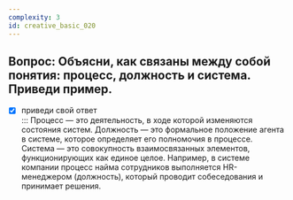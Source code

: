 ```yaml
---
complexity: 3
id: creative_basic_020
---
```

## Вопрос: Объясни, как связаны между собой понятия: процесс, должность и система. Приведи пример.

- [x] приведи свой ответ  
  ::: Процесс — это деятельность, в ходе которой изменяются состояния систем. Должность — это формальное положение агента в системе, которое определяет его полномочия в процессе. Система — это совокупность взаимосвязанных элементов, функционирующих как единое целое. Например, в системе компании процесс найма сотрудников выполняется HR-менеджером (должность), который проводит собеседования и принимает решения.